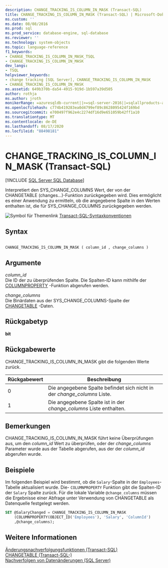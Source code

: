 ```yaml
---
description: CHANGE_TRACKING_IS_COLUMN_IN_MASK (Transact-SQL)
title: CHANGE_TRACKING_IS_COLUMN_IN_MASK (Transact-SQL) | Microsoft-Dokumentation
ms.custom: ''
ms.date: 08/08/2016
ms.prod: sql
ms.prod_service: database-engine, sql-database
ms.reviewer: ''
ms.technology: system-objects
ms.topic: language-reference
f1_keywords:
- CHANGE_TRACKING_IS_COLUMN_IN_MASK_TSQL
- CHANGE_TRACKING_IS_COLUMN_IN_MASK
dev_langs:
- TSQL
helpviewer_keywords:
- change tracking [SQL Server], CHANGE_TRACKING_IS_COLUMN_IN_MASK
- CHANGE_TRACKING_IS_COLUMN_IN_MASK
ms.assetid: 649b370b-da54-4915-919d-1b597a39d505
author: rothja
ms.author: jroth
monikerRange: =azuresqldb-current||>=sql-server-2016||=sqlallproducts-allversions||>=sql-server-linux-2017||=azuresqldb-mi-current
ms.openlocfilehash: c774b419283ea0d4799ef89c8628095424f169bd
ms.sourcegitcommit: e700497f962e4c2274df16d9e651059b42ff1a10
ms.translationtype: MT
ms.contentlocale: de-DE
ms.lasthandoff: 08/17/2020
ms.locfileid: "88498181"
---
```

# <a name="change_tracking_is_column_in_mask-transact-sql"></a>CHANGE_TRACKING_IS_COLUMN_IN_MASK (Transact-SQL)
[!INCLUDE [SQL Server SQL Database](../../includes/applies-to-version/sql-asdb.md)]

  Interpretiert den SYS_CHANGE_COLUMNS Wert, der von der CHANGETABLE (changes...)-Funktion zurückgegeben wird. Dies ermöglicht es einer Anwendung zu ermitteln, ob die angegebene Spalte in den Werten enthalten ist, die für SYS_CHANGE_COLUMNS zurückgegeben werden.  
  
 ![Symbol für Themenlink](../../database-engine/configure-windows/media/topic-link.gif "Symbol für Themenlink") [Transact-SQL-Syntaxkonventionen](../../t-sql/language-elements/transact-sql-syntax-conventions-transact-sql.md)  
  
## <a name="syntax"></a>Syntax  
  
```  
  
CHANGE_TRACKING_IS_COLUMN_IN_MASK ( column_id , change_columns )  
```  
  
## <a name="arguments"></a>Argumente  
 *column_id*  
 Die ID der zu überprüfenden Spalte. Die Spalten-ID kann mithilfe der [COLUMNPROPERTY](../../t-sql/functions/columnproperty-transact-sql.md) -Funktion abgerufen werden.  
  
 *change_columns*  
 Die Binärdaten aus der SYS_CHANGE_COLUMNS-Spalte der [CHANGETABLE](../../relational-databases/system-functions/changetable-transact-sql.md) -Daten.  
  
## <a name="return-type"></a>Rückgabetyp  
 **bit**  
  
## <a name="return-values"></a>Rückgabewerte  
 CHANGE_TRACKING_IS_COLUMN_IN_MASK gibt die folgenden Werte zurück.  
  
|Rückgabewert|Beschreibung|  
|------------------|-----------------|  
|0|Die angegebene Spalte befindet sich nicht in der *change_columns* Liste.|  
|1|Die angegebene Spalte ist in der *change_columns* Liste enthalten.|  
  
## <a name="remarks"></a>Bemerkungen  
 CHANGE_TRACKING_IS_COLUMN_IN_MASK führt keine Überprüfungen aus, um den *column_id* Wert zu überprüfen, oder der *change_columns* Parameter wurde aus der Tabelle abgerufen, aus der der *column_id* abgerufen wurde.  
  
## <a name="examples"></a>Beispiele  
 Im folgenden Beispiel wird bestimmt, ob die `Salary`-Spalte in der `Employees`-Tabelle aktualisiert wurde. Die- `COLUMNPROPERTY` Funktion gibt die Spalten-ID der `Salary` Spalte zurück. Für die lokale Variable `@change_columns` müssen die Ergebnisse einer Abfrage unter Verwendung von CHANGETABLE als Datenquelle festgelegt werden.  
  
```sql  
SET @SalaryChanged = CHANGE_TRACKING_IS_COLUMN_IN_MASK  
    (COLUMNPROPERTY(OBJECT_ID('Employees'), 'Salary', 'ColumnId')  
    ,@change_columns);  
```  
  
## <a name="see-also"></a>Weitere Informationen  
 [Änderungsnachverfolgungsfunktionen &#40;Transact-SQL&#41;](../../relational-databases/system-functions/change-tracking-functions-transact-sql.md)   
 [CHANGETABLE &#40;Transact-SQL-&#41;](../../relational-databases/system-functions/changetable-transact-sql.md)   
 [Nachverfolgen von Datenänderungen &#40;SQL Server&#41;](../../relational-databases/track-changes/track-data-changes-sql-server.md)  
  
  
